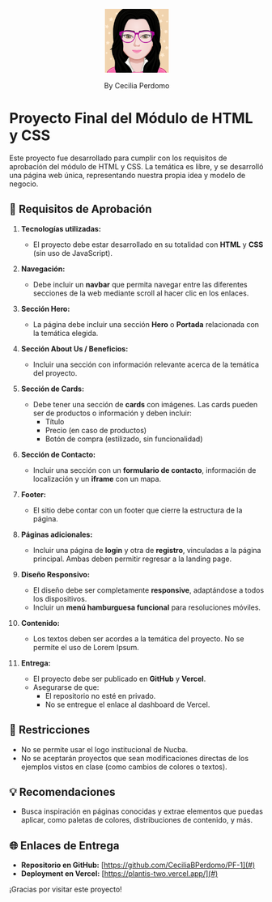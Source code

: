 <p align="center">
    <img src="./app/assets/images/logos/myAvatar.png" width="25%">
</p>

<p align="center">
    By Cecilia Perdomo
</p>

# Proyecto Final del Módulo de HTML y CSS

Este proyecto fue desarrollado para cumplir con los requisitos de aprobación del módulo de HTML y CSS. La temática es libre, y se desarrolló una página web única, representando nuestra propia idea y modelo de negocio.

## 📝 Requisitos de Aprobación

1. **Tecnologías utilizadas:**
   - El proyecto debe estar desarrollado en su totalidad con **HTML** y **CSS** (sin uso de JavaScript).

2. **Navegación:**
   - Debe incluir un **navbar** que permita navegar entre las diferentes secciones de la web mediante scroll al hacer clic en los enlaces.

3. **Sección Hero:**
   - La página debe incluir una sección **Hero** o **Portada** relacionada con la temática elegida.

4. **Sección About Us / Beneficios:**
   - Incluir una sección con información relevante acerca de la temática del proyecto.

5. **Sección de Cards:**
   - Debe tener una sección de **cards** con imágenes. Las cards pueden ser de productos o información y deben incluir:
     - Título
     - Precio (en caso de productos)
     - Botón de compra (estilizado, sin funcionalidad)

6. **Sección de Contacto:**
   - Incluir una sección con un **formulario de contacto**, información de localización y un **iframe** con un mapa.

7. **Footer:**
   - El sitio debe contar con un footer que cierre la estructura de la página.

8. **Páginas adicionales:**
   - Incluir una página de **login** y otra de **registro**, vinculadas a la página principal. Ambas deben permitir regresar a la landing page.

9. **Diseño Responsivo:**
   - El diseño debe ser completamente **responsive**, adaptándose a todos los dispositivos.
   - Incluir un **menú hamburguesa funcional** para resoluciones móviles.

10. **Contenido:**
    - Los textos deben ser acordes a la temática del proyecto. No se permite el uso de Lorem Ipsum.

11. **Entrega:**
    - El proyecto debe ser publicado en **GitHub** y **Vercel**.
    - Asegurarse de que:
      - El repositorio no esté en privado.
      - No se entregue el enlace al dashboard de Vercel.

## 🚫 Restricciones
- No se permite usar el logo institucional de Nucba.
- No se aceptarán proyectos que sean modificaciones directas de los ejemplos vistos en clase (como cambios de colores o textos).

## 💡 Recomendaciones
- Busca inspiración en páginas conocidas y extrae elementos que puedas aplicar, como paletas de colores, distribuciones de contenido, y más.

## 🌐 Enlaces de Entrega
- **Repositorio en GitHub:** [https://github.com/CeciliaBPerdomo/PF-1](#)
- **Deployment en Vercel:** [https://plantis-two.vercel.app/](#)

¡Gracias por visitar este proyecto!
